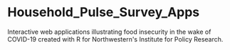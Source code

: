 # Household_Pulse_Survey_Apps
 Interactive web applications illustrating food insecurity in the wake of COVID-19 created with R for Northwestern's Institute for Policy Research. 
